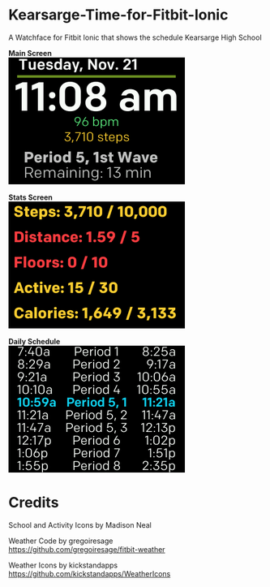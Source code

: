 # Kearsarge-Time-for-Fitbit-Ionic
A Watchface for Fitbit Ionic that shows the schedule Kearsarge High School

**Main Screen**<br>
![Image of Main Screen](https://github.com/cmspooner/Kearsarge-Time-for-Fitbit-Ionic/blob/master/screenshots/KearsargeTime-mainScreen.png)

**Stats Screen**<br>
![Image of Stats Screen](https://github.com/cmspooner/Kearsarge-Time-for-Fitbit-Ionic/blob/master/screenshots/KearsargeTime-StatsScreen.png)

**Daily Schedule**<br>
![Image of Schedule Screen](https://github.com/cmspooner/Kearsarge-Time-for-Fitbit-Ionic/blob/master/screenshots/KearsargeTime-scheduleScreen.png)

# Credits
School and Activity Icons by Madison Neal

Weather Code by gregoiresage<br>
https://github.com/gregoiresage/fitbit-weather

Weather Icons by kickstandapps<br>
https://github.com/kickstandapps/WeatherIcons

